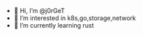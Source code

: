 - 👋 Hi, I’m @j0rGeT
- 👀 I’m interested in k8s,go,storage,network
- 🌱 I’m currently learning rust

<!---
j0rGeT/j0rGeT is a ✨ special ✨ repository because its `README.md` (this file) appears on your GitHub profile.
You can click the Preview link to take a look at your changes.
--->
